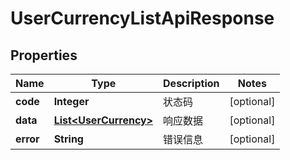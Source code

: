 

# UserCurrencyListApiResponse


## Properties

| Name | Type | Description | Notes |
|------------ | ------------- | ------------- | -------------|
|**code** | **Integer** | 状态码 |  [optional] |
|**data** | [**List&lt;UserCurrency&gt;**](UserCurrency.md) | 响应数据 |  [optional] |
|**error** | **String** | 错误信息 |  [optional] |



